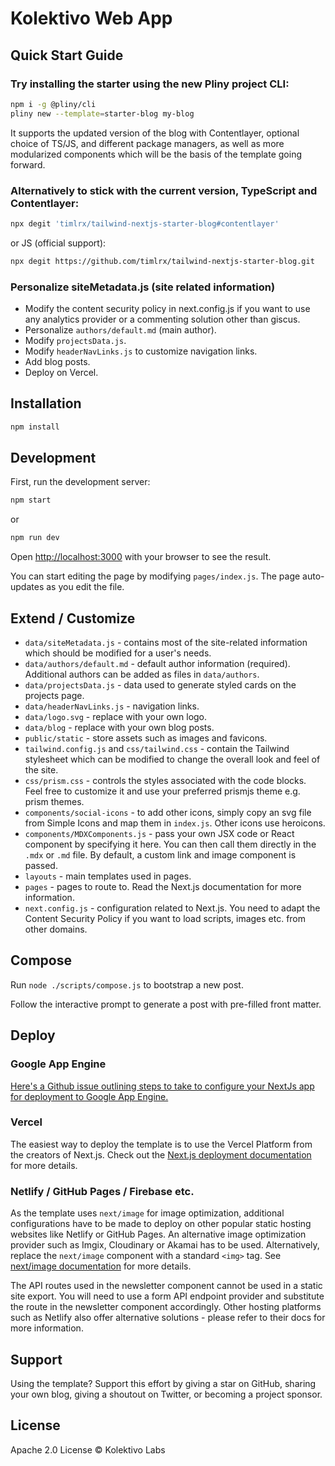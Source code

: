 
# Kolektivo Web App

## Quick Start Guide

### Try installing the starter using the new Pliny project CLI:

```bash
npm i -g @pliny/cli
pliny new --template=starter-blog my-blog
```

It supports the updated version of the blog with Contentlayer, optional choice of TS/JS, and different package managers, as well as more modularized components which will be the basis of the template going forward.

### Alternatively to stick with the current version, TypeScript and Contentlayer:

```bash
npx degit 'timlrx/tailwind-nextjs-starter-blog#contentlayer'
```

or JS (official support):

```bash
npx degit https://github.com/timlrx/tailwind-nextjs-starter-blog.git
```

### Personalize siteMetadata.js (site related information)

- Modify the content security policy in next.config.js if you want to use any analytics provider or a commenting solution other than giscus.
- Personalize `authors/default.md` (main author).
- Modify `projectsData.js`.
- Modify `headerNavLinks.js` to customize navigation links.
- Add blog posts.
- Deploy on Vercel.

## Installation

```bash
npm install
```

## Development

First, run the development server:

```bash
npm start
```

or

```bash
npm run dev
```

Open [http://localhost:3000](http://localhost:3000) with your browser to see the result.

You can start editing the page by modifying `pages/index.js`. The page auto-updates as you edit the file.

## Extend / Customize

- `data/siteMetadata.js` - contains most of the site-related information which should be modified for a user's needs.
- `data/authors/default.md` - default author information (required). Additional authors can be added as files in `data/authors`.
- `data/projectsData.js` - data used to generate styled cards on the projects page.
- `data/headerNavLinks.js` - navigation links.
- `data/logo.svg` - replace with your own logo.
- `data/blog` - replace with your own blog posts.
- `public/static` - store assets such as images and favicons.
- `tailwind.config.js` and `css/tailwind.css` - contain the Tailwind stylesheet which can be modified to change the overall look and feel of the site.
- `css/prism.css` - controls the styles associated with the code blocks. Feel free to customize it and use your preferred prismjs theme e.g. prism themes.
- `components/social-icons` - to add other icons, simply copy an svg file from Simple Icons and map them in `index.js`. Other icons use heroicons.
- `components/MDXComponents.js` - pass your own JSX code or React component by specifying it here. You can then call them directly in the `.mdx` or `.md` file. By default, a custom link and image component is passed.
- `layouts` - main templates used in pages.
- `pages` - pages to route to. Read the Next.js documentation for more information.
- `next.config.js` - configuration related to Next.js. You need to adapt the Content Security Policy if you want to load scripts, images etc. from other domains.

## Compose

Run `node ./scripts/compose.js` to bootstrap a new post.

Follow the interactive prompt to generate a post with pre-filled front matter.

## Deploy

### Google App Engine

[Here's a Github issue outlining steps to take to configure your NextJs app for deployment to Google App Engine.](https://github.com/timlrx/tailwind-nextjs-starter-blog/issues/2)

### Vercel

The easiest way to deploy the template is to use the Vercel Platform from the creators of Next.js. Check out the [Next.js deployment documentation](https://nextjs.org/docs/deployment) for more details.

### Netlify / GitHub Pages / Firebase etc.

As the template uses `next/image` for image optimization, additional configurations have to be made to deploy on other popular static hosting websites like Netlify or GitHub Pages. An alternative image optimization provider such as Imgix, Cloudinary or Akamai has to be used. Alternatively, replace the `next/image` component with a standard `<img>` tag. See [next/image documentation](https://nextjs.org/docs/basic-features/image-optimization) for more details.

The API routes used in the newsletter component cannot be used in a static site export. You will need to use a form API endpoint provider and substitute the route in the newsletter component accordingly. Other hosting platforms such as Netlify also offer alternative solutions - please refer to their docs for more information.

## Support

Using the template? Support this effort by giving a star on GitHub, sharing your own blog, giving a shoutout on Twitter, or becoming a project sponsor.

## License

Apache 2.0 License © Kolektivo Labs
